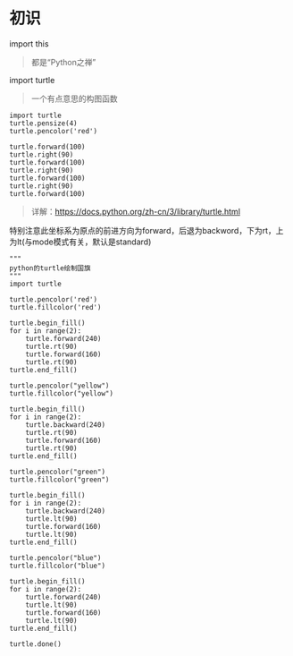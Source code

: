 # 初识

import this
> 都是“Python之禅”

import turtle
> 一个有点意思的构图函数
```
import turtle
turtle.pensize(4)
turtle.pencolor('red')

turtle.forward(100)
turtle.right(90)
turtle.forward(100)
turtle.right(90)
turtle.forward(100)
turtle.right(90)
turtle.forward(100)
```
> 详解：https://docs.python.org/zh-cn/3/library/turtle.html

特别注意此坐标系为原点的前进方向为forward，后退为backword，下为rt，上为lt(与mode模式有关，默认是standard)
```
"""
python的turtle绘制国旗
"""
import turtle

turtle.pencolor('red')
turtle.fillcolor('red')

turtle.begin_fill()
for i in range(2):
    turtle.forward(240)
    turtle.rt(90)
    turtle.forward(160)
    turtle.rt(90)
turtle.end_fill()

turtle.pencolor("yellow")
turtle.fillcolor("yellow")

turtle.begin_fill()
for i in range(2):
    turtle.backward(240)
    turtle.rt(90)
    turtle.forward(160)
    turtle.rt(90)
turtle.end_fill()

turtle.pencolor("green")
turtle.fillcolor("green")

turtle.begin_fill()
for i in range(2):
    turtle.backward(240)
    turtle.lt(90)
    turtle.forward(160)
    turtle.lt(90)
turtle.end_fill()

turtle.pencolor("blue")
turtle.fillcolor("blue")

turtle.begin_fill()
for i in range(2):
    turtle.forward(240)
    turtle.lt(90)
    turtle.forward(160)
    turtle.lt(90)
turtle.end_fill()

turtle.done()

```
